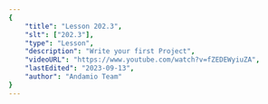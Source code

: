 ```yaml
---
{
    "title": "Lesson 202.3",
    "slt": ["202.3"],
    "type": "Lesson",
    "description": "Write your first Project",
    "videoURL": "https://www.youtube.com/watch?v=fZEDEWyiuZA",
    "lastEdited": "2023-09-13",
    "author": "Andamio Team"
}
---
```

